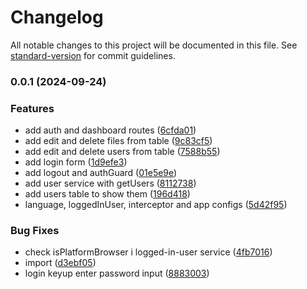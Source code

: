 # Changelog

All notable changes to this project will be documented in this file. See [standard-version](https://github.com/conventional-changelog/standard-version) for commit guidelines.

### 0.0.1 (2024-09-24)


### Features

* add auth and dashboard routes ([6cfda01](https://github.com/Nando9710/zip-front-app/commit/6cfda01008f1d8bf7f735ab25d0bfae05caa8fd7))
* add edit and delete files from table ([9c83cf5](https://github.com/Nando9710/zip-front-app/commit/9c83cf527989514042352ffb75cac1941a57ee31))
* add edit and delete users from table ([7588b55](https://github.com/Nando9710/zip-front-app/commit/7588b5591a9398faca5b8707ae2d4eef3210f495))
* add login form ([1d9efe3](https://github.com/Nando9710/zip-front-app/commit/1d9efe32e948a6c1a5f62068ad794d9899201d24))
* add logout and authGuard ([01e5e9e](https://github.com/Nando9710/zip-front-app/commit/01e5e9ef919a468a95f4c61c0add526066fad974))
* add user service with getUsers ([8112738](https://github.com/Nando9710/zip-front-app/commit/8112738417a7620c2d5c6e6e2eee3d2616cb7629))
* add users table to show them ([196d418](https://github.com/Nando9710/zip-front-app/commit/196d4183970235854da12c87044350bb3558cfc4))
* language, loggedInUser, interceptor and app configs ([5d42f95](https://github.com/Nando9710/zip-front-app/commit/5d42f95baf858abb031a2b491ff5193d35c34305))


### Bug Fixes

* check isPlatformBrowser i logged-in-user service ([4fb7016](https://github.com/Nando9710/zip-front-app/commit/4fb7016ddf5df3279aa8b5437fe4b70f35558cbd))
* import ([d3ebf05](https://github.com/Nando9710/zip-front-app/commit/d3ebf0593034b5435b774f15d58844e077e50966))
* login keyup enter password input ([8883003](https://github.com/Nando9710/zip-front-app/commit/88830034ad69de0b996d940677d11025923bba3b))
